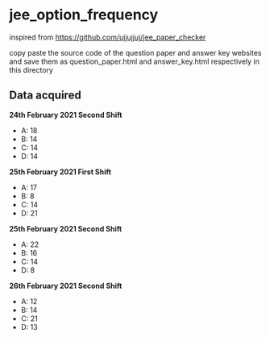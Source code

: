 # jee_option_frequency

inspired from https://github.com/ujjujjuj/jee_paper_checker

copy paste the source code of the question paper and answer key websites and save them as question_paper.html and answer_key.html respectively in this directory

## Data acquired
**24th February 2021 Second Shift**
- A: 18
- B: 14
- C: 14
- D: 14

**25th February 2021 First Shift**
- A: 17
- B: 8
- C: 14
- D: 21

**25th February 2021 Second Shift**
- A: 22
- B: 16
- C: 14
- D: 8

**26th February 2021 Second Shift**
- A: 12
- B: 14
- C: 21
- D: 13
